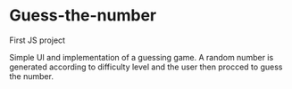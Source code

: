 # Guess-the-number
First JS project


Simple UI and implementation of a guessing game. A random number is generated according to difficulty level and the user
then procced to guess the number.
